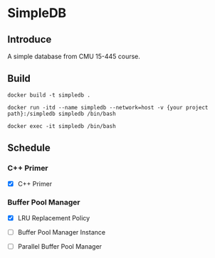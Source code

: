 # SimpleDB

## Introduce
A simple database from CMU 15-445 course.

## Build
```shell
docker build -t simpledb .  

docker run -itd --name simpledb --network=host -v {your project path}:/simpledb simpledb /bin/bash  

docker exec -it simpledb /bin/bash
```

## Schedule
### C++ Primer
- [x] C++ Primer

### Buffer Pool Manager
- [x] LRU Replacement Policy
- [ ] Buffer Pool Manager Instance
- [ ] Parallel Buffer Pool Manager

